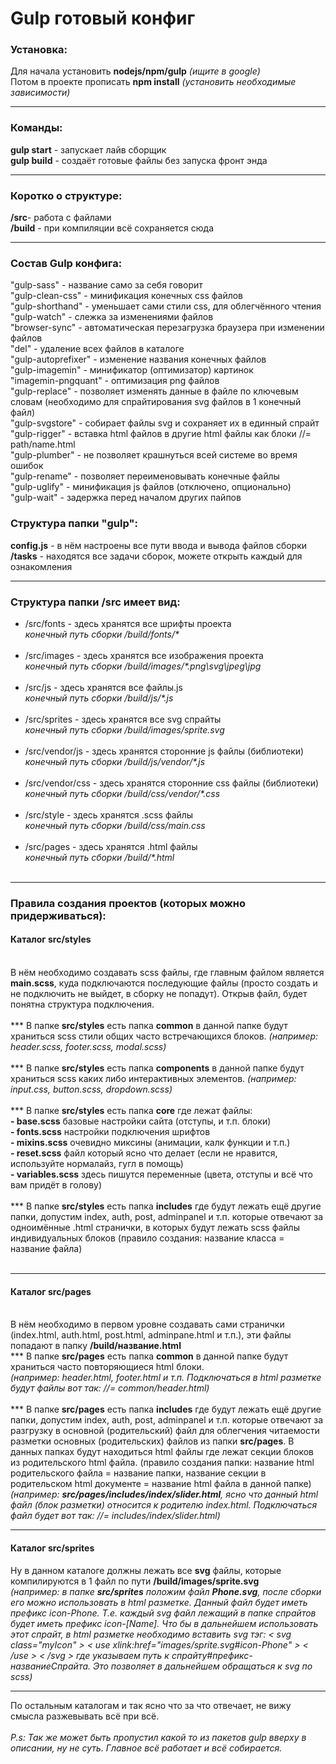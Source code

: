 <h1>Gulp готовый конфиг</h1>
<h3>Установка: </h3>
Для начала установить <strong>nodejs/npm/gulp</strong> <i>(ищите в google)</i> <br>
Потом в проекте прописать <strong>npm install</strong> <i>(установить необходимые зависимости)</i>
<hr>
<h3>Команды:</h3>
<strong>gulp start</strong> - запускает лайв сборщик <br>
<strong>gulp build</strong> - создаёт готовые файлы без запуска фронт энда
<hr>
<h3>Коротко о структуре:</h3>
<strong>/src</strong>- работа с файлами  <br>
<strong>/build</strong> - при компиляции всё сохраняется сюда 
<hr>
<h3>Состав Gulp конфига:</h3>
	"gulp-sass" - название само за себя говорит  <br>
    "gulp-clean-css" - минификация конечных css файлов  <br>
	"gulp-shorthand" - уменьшает сами стили css, для облегчённого чтения  <br>
    "gulp-watch" - слежка за изменениями файлов  <br>
 	"browser-sync" - автоматическая перезагрузка браузера при изменении файлов  <br>
    "del" - удаление всех файлов в каталоге  <br>
    "gulp-autoprefixer" - изменение названия конечных файлов  <br>
    "gulp-imagemin" - минификатор (оптимизатор) картинок  <br>
	"imagemin-pngquant" - оптимизация png файлов  <br>
	 "gulp-replace"  - позволяет изменять данные в файле по ключевым словам (необходимо для спрайтирования svg файлов в 1 конечный файл)  <br>
    "gulp-svgstore" - собирает файлы svg и сохраняет их в единный спрайт  <br>
	"gulp-rigger"  - вставка html файлов в другие html файлы как блоки //= path/name.html  <br>
    "gulp-plumber" - не позволяет крашнуться всей системе во время ошибок  <br>
    "gulp-rename" - позволяет переименовывать конечные файлы  <br>
    "gulp-uglify" - минификация js файлов (отключено, опционально)  <br>
    "gulp-wait" - задержка перед началом других пайпов  <br>
<h3>Структура папки "gulp":</h3>
<strong> config.js</strong> - в нём настроены все пути ввода и вывода файлов сборки  <br>
<strong>/tasks</strong> - находятся все задачи сборок, можете открыть каждый для ознакомления
<hr>
<h3>Структура папки /src имеет вид:</h3>
<ul>
<li>/src/fonts - здесь хранятся все шрифты проекта <br>
<i>конечный путь сборки /build/fonts/*</i>
</li> <br>

<li>/src/images - здесь хранятся все изображения проекта <br>
<i>конечный путь сборки /build/images/*.png\svg\jpeg\jpg</i>
</li> <br>

<li>/src/js - здесь хранятся все файлы.js <br>
<i>конечный путь сборки /build/js/*.js</i>
</li> <br>

<li>/src/sprites - здесь хранятся все svg спрайты <br>
<i>конечный путь сборки /build/images/sprite.svg</i>
</li> <br>

<li>/src/vendor/js - здесь хранятся сторонние js файлы (библиотеки) <br>
<i>конечный путь сборки /build/js/vendor/*.js</i>
</li> <br>

<li>/src/vendor/css - здесь хранятся сторонние css файлы (библиотеки) <br>
<i>конечный путь сборки /build/css/vendor/*.css</i>
</li> <br>

<li>/src/style - здесь хранятся .scss файлы <br>
<i>конечный путь сборки /build/css/main.css</i>
</li> <br>

<li>/src/pages - здесь хранятся .html файлы <br>
<i>конечный путь сборки /build/*.html</i>
</li> <br>
</ul>
<hr>
<h3>Правила создания проектов (которых можно придерживаться):</h3>
 <h4>Каталог src/styles</h4>
<br>В нём необходимо создавать scss файлы, где главным файлом является <strong>main.scss</strong>, куда подключаются последующие файлы (просто создать и не подключить не выйдет, в сборку не попадут). Открыв файл, будет понятна структура подключения. <br>
<br>*** В папке <strong>src/styles</strong> есть папка <strong>common</strong> в данной папке будут храниться scss стили общих часто встречающихся блоков. <i>(например: header.scss, footer.scss, modal.scss)</i><br>
<br>*** В папке <strong>src/styles</strong> есть папка <strong>components</strong> в данной папке будут храниться scss каких либо интерактивных элементов. <i>(например: input.css, button.scss, dropdown.scss)</i><br>
<br>*** В папке <strong>src/styles</strong> есть папка <strong>core</strong> где лежат файлы:<br>
<strong>- base.scss</strong> базовые настройки сайта (отступы, и т.п. блоки) <br>
<strong>- fonts.scss</strong> настройки подключения шрифтов<br>
<strong>- mixins.scss</strong> очевидно миксины (анимации, калк функции и т.п.)<br>
<strong>- reset.scss</strong> файл который ясно что делает (если не нравится, используйте нормалайз, гугл в помощь)<br>
<strong>- variables.scss</strong> здесь пишутся переменные (цвета, отступы и всё что вам придёт в голову)<br>
<br>*** В папке <strong>src/styles</strong> есть папка <strong>includes</strong> где будут лежать ещё другие папки, допустим index, auth, post, adminpanel и т.п. которые отвечают за одноимённые .html странички, в которых будут лежать scss файлы индивидуальных блоков (правило создания: название класса = название файла)<br><br>
<hr>
<h4>Каталог src/pages</h4>
<br>В нём необходимо в первом уровне создавать сами странички (index.html, auth.html, post.html, adminpane.html и т.п.), эти файлы попадают в папку <strong>/build/название.html</strong>
<br>*** В папке <strong>src/pages</strong> есть папка <strong>common</strong> в данной папке будут храниться часто повторяющиеся html блоки.
<br><i>(например: header.html, footer.html и т.п. Подключаться в html разметке будут файлы вот так: //= common/header.html)</i><br>
<br>*** В папке <strong>src/pages</strong> есть папка <strong>includes</strong> где будут лежать ещё другие папки, допустим index, auth, post, adminpanel и т.п. которые отвечают за разгрузку в основной (родительский) файл для облегчения читаемости разметки основных (родительских) файлов из папки <strong>src/pages</strong>. В данных папках будут находиться html файлы где лежат секции блоков из родительского html файла. (правило создания папки: название html родительского файла = название папки, название секции в родительском html документе = название html файла в данной папке)
<br><i>(например: <strong>src/pages/includes/index/slider.html</strong>, ясно что данный html файл (блок разметки) относится к родителю index.html. Подключаться файл будет вот так: //= includes/index/slider.html)</i><br>
<hr>
<h4>Каталог src/sprites</h4>
Ну в данном каталоге должны лежать все <strong>svg</strong> файлы, которые компилируются в 1 файл по пути <strong>/build/images/sprite.svg</strong><br>
<i>(например: в папке <strong>src/sprites</strong> положим файл <strong>Phone.svg</strong>, после сборки его можно использовать в html разметке. Данный файл будет иметь префикс icon-Phone. Т.е. каждый svg файл лежащий в папке спрайтов будет иметь префикс icon-[Name]. Что бы в дальнейшем использовать этот спрайт, в html разметке необходимо вставить svg тэг: < svg class="myIcon"  > < use xlink:href="images/sprite.svg#icon-Phone" > < /use > < /svg > где указываем путь к спрайту#префикс-названиеСпрайта. Это позволяет в дальнейшем обращаться к svg по scss)</i>
<hr>
По остальным каталогам и так ясно что за что отвечает, не вижу смысла разжевывать всё при всё. <br><br>
<i>P.s: Так же может быть пропустил какой то из пакетов gulp вверху в описании, ну не суть. Главное всё работает и всё собирается.</i>


